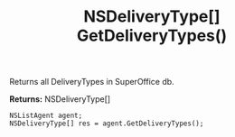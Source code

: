 ﻿---
uid: crmscript_ref_NSListAgent_GetDeliveryTypes
title: NSDeliveryType[] GetDeliveryTypes()
intellisense: NSListAgent.GetDeliveryTypes
keywords: NSListAgent, GetDeliveryTypes
so.topic: reference
---

Returns all DeliveryTypes in SuperOffice db.


**Returns:** NSDeliveryType[]

```crmscript
NSListAgent agent;
NSDeliveryType[] res = agent.GetDeliveryTypes();
```

